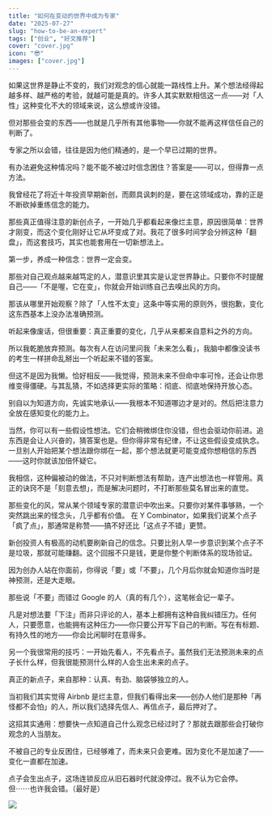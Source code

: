 ```yaml
---
title: "如何在变动的世界中成为专家"
date: "2025-07-27"
slug: "how-to-be-an-expert"
tags: ["创业", "好文推荐"]
cover: "cover.jpg"
icon: "😎"
images: ["cover.jpg"]
---
```

如果这世界是静止不变的，我们对观念的信心就能一路线性上升。某个想法经得起越多样、越严格的考验，就越可能是真的。许多人其实默默相信这一点——对「人性」这种变化不大的领域来说，这么想或许没错。



但对那些会变的东西——也就是几乎所有其他事物——你就不能再这样信任自己的判断了。



专家之所以会错，往往是因为他们精通的，是一个早已过期的世界。



有办法避免这种情况吗？能不能不被过时信念困住？答案是——可以，但得靠一点方法。



我曾经花了将近十年投资早期新创，而颇具讽刺的是，要在这领域成功，靠的正是不断砍掉重练信念的能力。



那些真正值得注意的新创点子，一开始几乎都看起来像烂主意，原因很简单：世界才刚变，而这个变化刚好让它从坏变成了对。我花了很多时间学会分辨这种「翻盘」，而这套技巧，其实也能套用在一切新想法上。



第一步，养成一种信念：世界一定会变。



那些对自己观点越来越笃定的人，潜意识里其实是认定世界静止。只要你不时提醒自己——「不是喔，它在变」，你就会开始训练自己去嗅出风的方向。



那该从哪里开始观察？除了「人性不太变」这条中等实用的原则外，很抱歉，变化这东西基本上没办法准确预测。



听起来像废话，但很重要：真正重要的变化，几乎从来都来自意料之外的方向。



所以我乾脆放弃预测。每次有人在访问里问我「未来怎么看」，我脑中都像没读书的考生一样拼命乱掰出一个听起来不错的答案。



但这不是因为我懒。恰好相反——我觉得，预测未来不但命中率可怜，还会让你思维变得僵硬。与其乱猜，不如选择更实际的策略：彻底、彻底地保持开放心态。



别自以为知道方向，先诚实地承认——我根本不知道哪边才是对的。然后把注意力全放在感知变化的能力上。



当然，你可以有一些假设性想法。它们会稍微绑住你没错，但也会驱动你前进。追东西是会让人兴奋的，猜答案也是。但你得非常有纪律，不让这些假设变成执念。
一旦别人开始把某个想法跟你绑在一起，那个想法就更可能变成你想相信的东西——这时你就该加倍怀疑它。



我相信，这种偏被动的做法，不只对判断想法有帮助，连产出想法也一样管用。真正的诀窍不是「刻意去想」，而是解决问题时，不打断那些莫名冒出来的直觉。



那些变化的风，常从某个领域专家的潜意识中吹出来。只要你对某件事够熟，一个突然跳出来的怪念头，几乎都有价值。
在 Y Combinator，如果我们说某个点子「疯了点」，那通常是称赞——搞不好还比「这点子不错」更赞。



新创投资人有极高的动机要刷新自己的信念。只要比别人早一步意识到某个点子不是垃圾，那就可能赚翻。这个回报不只是钱，更是你整个判断体系的现场验证。



因为创办人站在你面前，你得说「要」或「不要」，几个月后你就会知道你当时是神预测，还是大走眼。



那些说「不要」而错过 Google 的人（真的有几个），这笔帐会记一辈子。



凡是对想法要「下注」而非只评论的人，基本上都拥有这种自我纠错压力。任何人，只要愿意，也能拥有这种压力——你只要公开写下自己的判断。写在有标题、有持久性的地方——你会比闲聊时在意得多。



另一个我很常用的技巧：一开始先看人，不先看点子。虽然我们无法预测未来的点子长什么样，但我很能预测什么样的人会生出未来的点子。



真正的新点子，来自那种：认真、有劲、脑袋够独立的人。



当初我们其实觉得 Airbnb 是烂主意，但我们看得出来——创办人他们是那种「再怪都不会怕」的人，所以我们选择先信人、再信点子，最后押对了。



这招其实通用：想要快一点知道自己什么观念已经过时了？那就去跟那些会打破你观念的人当朋友。



不被自己的专业反困住，已经够难了，而未来只会更难。因为变化不是加速了——变化一直都在加速。



点子会生出点子，这场连锁反应从旧石器时代就没停过。我不认为它会停。
但⋯⋯也许我会错。（最好是）




![](https://prod-files-secure.s3.us-west-2.amazonaws.com/112d0858-5090-4d34-a606-b75eb8d65fd2/46476355-9cf3-4e99-9b7a-3531bc426380/1000202064.png?X-Amz-Algorithm=AWS4-HMAC-SHA256&X-Amz-Content-Sha256=UNSIGNED-PAYLOAD&X-Amz-Credential=ASIAZI2LB466SHNNCNIC%2F20250801%2Fus-west-2%2Fs3%2Faws4_request&X-Amz-Date=20250801T155251Z&X-Amz-Expires=3600&X-Amz-Security-Token=IQoJb3JpZ2luX2VjEMj%2F%2F%2F%2F%2F%2F%2F%2F%2F%2FwEaCXVzLXdlc3QtMiJHMEUCIHCaruOCtkzIpdgHFuzYH1lJK6v2Zhmx7zxAfUdB1jaaAiEA746lzm6J9Zuxr%2FZ6OuWbyqazww9pni47Us4fCiTUM7gqiAQI8f%2F%2F%2F%2F%2F%2F%2F%2F%2F%2FARAAGgw2Mzc0MjMxODM4MDUiDAnPWWKK68AR546MgCrcA%2FC6%2FIwibGdUwqzISA9IRAeST5M3QUPqJKos8qWmd7F0svf2fyLfHcdY9mDlrOIQmvhwq983dOcio0EVMsgwHhVZNOB%2BrMYNGDVVAH3TvwehqZo0mLadNmGDFDFW66M4czyjsVin%2B4ZqWiByAi%2FJh67ccc86%2FH2ROMuLK0ej2lDZZ4jDNTVlcQ2Wg%2BzjWZvtYTyk7aGpf8aenWEK%2FIAv5CV7mGUaSbaO7CAV1uzR4nUts4d1Fy4I8klmcAJGWHwXLyPbH41%2BopWT2qY7d0cdtyFR5TbScspg2ddZ7IAv6lEMPGwyOPOGfC8StRu3Vbc5upsxOOw%2Bul%2Fdc%2B2fAghwnbNY9VQLRh1ucl3iJQmkwJscS8dxUl0yP9ph%2FOeiafKL9WAqQyFIymlf1d6VY0sy3Nt2V2d0Y0%2BvPq92EltLzwZdkjXrMnl%2FNExrP3bXX58sgUZQiUCzWZl7DM14FPC%2Fb8Qpc35yiS8M4EWy3JzKJtS%2BelloB8mFLvhjnFUt9kOxgzFfaEC9TBTqFQG4hbureuqywlSmq1GnkHvRTRLJYZfgCmr30izBnCr8ln4U0Ltr290wu1bm3U04lHAzYw9J%2F1Ejmdh9QMlVpdJRVkLpLtj6ql%2FxPX5kQxe0Q5BMMLO7s8QGOqUBk2Jw9qS9tV%2FnphMTrkIkZd%2BeFFsALxbSNkke1eUSGyqSbuU18yZKMkLxzk2TZ7ZkTD%2FBW6i2VzOYjr8xjabk7dM%2FZDlfH4A4%2B2ygvkSpkQiG8S9aga9BAsNj4SQt4%2FmsX9CL1SKbEsiGNGENdRVo5jM857fDSUbV%2BjsIQt3vsxtOO0v8kQbdaf8UQsURFREs9BtSWkYlJSY4CSySujX40onIdGTp&X-Amz-Signature=66903855304252951ef39454f94edc19edde7387531aadea3afa21c02fc24c3f&X-Amz-SignedHeaders=host&x-amz-checksum-mode=ENABLED&x-id=GetObject)

